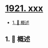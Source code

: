 # [1921. xxx](https://github.com/Tdahuyou/TNotes.leetcode/tree/main/notes/1921.%20xxx)

<!-- region:toc -->

- [1. 📝 概述](#1--概述)

<!-- endregion:toc -->

## 1. 📝 概述
